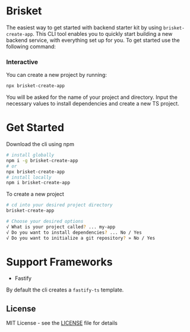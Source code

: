# Brisket
The easiest way to get started with backend starter kit by using `brisket-create-app`. This CLI tool enables you to quickly start building a new backend service, with everything set up for you. To get started use the following command:

### Interactive
You can create a new project by running:
```bash
npx brisket-create-app
```
You will be asked for the name of your project and directory. Input the necessary values to install dependencies and create a new TS project.

# Get Started
Download the cli using npm
```bash
# install globally
npm i -g brisket-create-app
# or
npx brisket-create-app
# install locally
npm i brisket-create-app
```

To create a new project
```bash
# cd into your desired project directory
brisket-create-app 

# Choose your desired options
√ What is your project called? ... my-app
√ Do you want to install dependencies? ... No / Yes
√ Do you want to initialize a git repository? » No / Yes
```

# Support Frameworks
- Fastify

By default the cli creates a `fastify-ts` template.

## License

MIT License - see the [LICENSE](https://github.com/HoaX7/brisket/license.md) file for details
